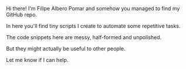 Hi there! I'm Filipe Albero Pomar and somehow you managed to find my GitHub repo. 

In here you'll find tiny scripts I create to automate some repetitive tasks.

The code snippets here are messy, half-formed and unpolished.

But they might actually be useful to other people. 

Let me know if I can help.
